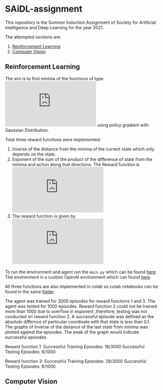 # SAiDL-assignment
This repository is the Summer Induction Assignment of Society for Artificial Intelligence and Deep Learning for the year 2021.

The attempted sections are:

1. [Reinforcement Learning](https://github.com/soham-chitnis10/SAiDL-assignment/tree/main/RL)
2. [Computer Vision](https://github.com/soham-chitnis10/SAiDL-assignment/tree/main/Computer%20Vision)

## Reinforcement Learning

The aim is to find minima of the functions of type ![alt_text](http://www.sciweavers.org/tex2img.php?eq=ax%5E2%20%2B%20by%5E2%20%2B%20cxy%20%2B%20dx%20%2B%20ey%20%2B%20f&bc=White&fc=Black&im=jpg&fs=12&ff=arev&edit=0)
using policy gradient with Gaussian Distribution.

Total three reward functions were implemented:

1. Inverse of the distance from the minima of the current state which only depends on the state.
2. Exponent of the sum of the product of the difference of state from the minima and action along that directions. The Reward function is ![alt text](http://www.sciweavers.org/tex2img.php?eq=%20e%5E%7B%5Csum_%7Bi%20%3D0%7D%5E%7B1%7D%20%20%5Cbig%28s_%7Bt_%7Bi%7D%7D%20-%20x_%7B0_%7Bi%7D%7D%5Cbig%29%20.%20a_%7Bt_%7Bi%7D%7D%7D%20%20&bc=White&fc=Black&im=jpg&fs=12&ff=arev&edit=0)
3. The reward function is given by ![alt_text](http://www.sciweavers.org/tex2img.php?eq=%20%20R%28s_%7Bt%7D%2Ca_%7Bt%7D%29%20%20%3D%20%5Csum_%7Bi%3D0%7D%5E%7B1%7D%20%5Cbegin%7Bcases%7D%5Cbig%28s_%7Bt_%7Bi%7D%7D%20-%20x_%7B0_%7Bi%7D%7D%20%5Cbig%29.a_%7Bt_%7Bi%7D%7D%20%26%20%20%5Cbig%28s_%7Bt_%7Bi%7D%7D%20-%20x_%7B0_%7Bi%7D%7D%20%5Cbig%29.a_%7Bt_%7Bi%7D%7D%20%20%3E%200%5C%5C0%20%5Cend%7Bcases%7D%20%20%20&bc=White&fc=Black&im=jpg&fs=12&ff=arev&edit=0)

To run the environment and agent run the ```main.py``` which can be found [here](https://github.com/soham-chitnis10/SAiDL-assignment/blob/main/RL/main.py). The environment is a custom OpenAI environment which can found [here](https://github.com/soham-chitnis10/SAiDL-assignment/blob/main/RL/Quadratic_2D_env.py).

All three functions are also implemented in colab so colab notebooks can be found in the same [folder](https://github.com/soham-chitnis10/SAiDL-assignment/tree/main/RL)

The agent was trained for 3000 episodes for reward functions 1 and 3. The agent was tested for 1000 episodes. Reward function 2 could not be trained more than 1000 due to overflow in exponent ,therefore, testing was not conducted on reward function 2. A successful episode was defined as the absolute differnce of particular coordinate with that state is less than 0.1. The graphs of Inverse of the distance of the last state from minima was plotted against the episodes. The peak of the graph would indicate successful episodes.

Reward function 1: Successful Training Episodes: 18/3000 Successful Testing Episodes: 6/1000

Reward function 3: Successful Training Episodes: 28/3000 Successful Testing Episodes: 6/1000

## Computer Vision
